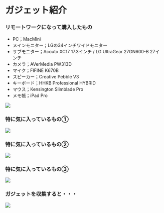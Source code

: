 # ガジェット紹介

### **リモートワークになって購入したもの**

- PC；MacMini
- メインモニター；LGの34インチワイドモニター
- サブモニター；Acouto XC17 17.3インチ / LG UltraGear 27GN600-B 27インチ
- カメラ；AVerMedia PW313D
- マイク；FIFINE K670B
- スピーカー；Creative Pebble V3
- キーボード；HHKB Professional HYBRID
- マウス；Kensington Slimblade Pro
- メモ帳；iPad Pro

![](/ガジェット紹介/image/IMG_3058.jpg)

### 特に気に入っているもの①

![](/ガジェット紹介/image/Untitled.png)

### 特に気に入っているもの②

![](/ガジェット紹介/image/Untitled1.png)

### 特に気に入っているもの③

![](/ガジェット紹介/image/Untitled2.png)

### ガジェットを収集すると・・・

![](/ガジェット紹介/image/Untitled3.png)

